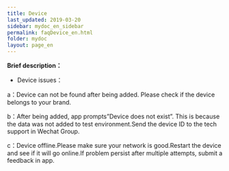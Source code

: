 ```yaml
---
title: Device
last_updated: 2019-03-20
sidebar: mydoc_en_sidebar
permalink: faqDevice_en.html
folder: mydoc
layout: page_en
---
```


    
**Brief description：** 

- Device issues：

a：Device can not be found after being added. Please check if the device belongs to your brand.

b：After being added, app prompts”Device does not exist”. This is because the data was not added to test environment.Send the device ID to the tech support in Wechat Group.

c：Device offline.Please make sure your network is good.Restart the device and see if it will go online.If problem persist after multiple attempts, submit a feedback in app.



